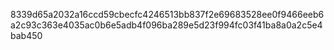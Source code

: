 8339d65a2032a16ccd59cbecfc4246513bb837f2e69683528ee0f9466eeb6a2c93c363e4035ac0b6e5adb4f096ba289e5d23f994fc03f41ba8a0a2c5e4bab450
